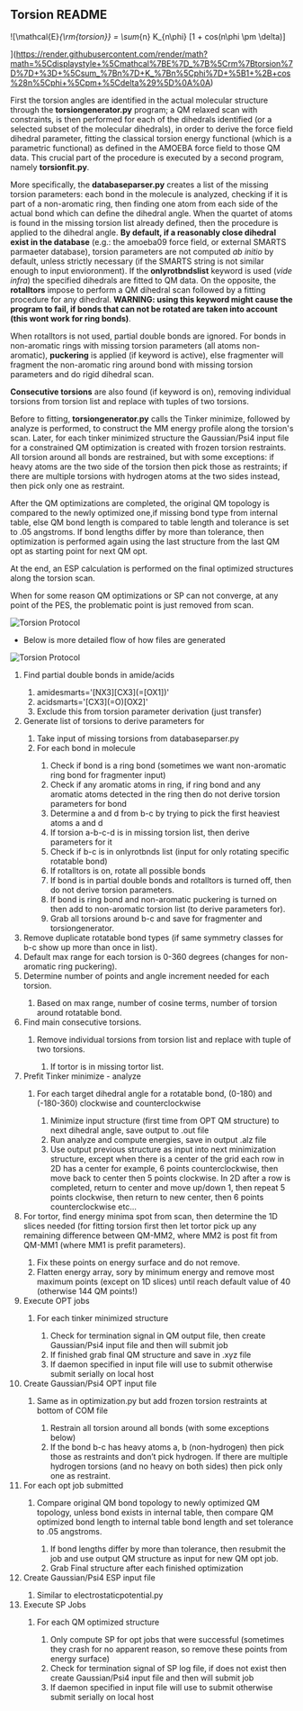 ## Torsion README

![\mathcal{E}_{\rm{torsion}} = \sum_{n} K_{n\phi} [1 + cos(n\phi \pm \delta)]

](https://render.githubusercontent.com/render/math?math=%5Cdisplaystyle+%5Cmathcal%7BE%7D_%7B%5Crm%7Btorsion%7D%7D+%3D+%5Csum_%7Bn%7D+K_%7Bn%5Cphi%7D+%5B1+%2B+cos%28n%5Cphi+%5Cpm+%5Cdelta%29%5D%0A%0A)


First the torsion angles are identified in the actual molecular structure through the **torsiongenerator.py** program; a QM relaxed scan with constraints, is then performed for each of the dihedrals identified (or a selected subset of the molecular dihedrals), in order to derive the force field dihedral parameter, fitting the classical torsion energy functional (which is a parametric functional) as defined in the AMOEBA force field to those QM data. This crucial part of the procedure is executed by a second program, namely **torsionfit.py**.

More specifically, the **databaseparser.py** creates a list of the missing torsion parameters: each bond in the molecule is analyzed, checking if it is part of a non-aromatic ring, then finding one atom from each side of the actual bond which can define the dihedral angle. When the quartet of atoms is found in the missing torsion list already defined, then the procedure is applied to the dihedral angle. **By default, if a reasonably close dihedral exist in the database** (e.g.: the amoeba09 force field, or external SMARTS parmaeter database), torsion parameters are not computed *ab initio* by default, unless strictly necessary (if the SMARTS string is not similar enough to input envioronment). If the  **onlyrotbndslist** keyword is used (*vide infra*) the specified dihedrals are fitted to QM data. On the opposite, the **rotalltors** impose to perform a QM dihedral scan followed by a fitting procedure for any dihedral. **WARNING: using this keyword might cause the program to fail, if bonds that can not be rotated are taken into account (this wont work for ring bonds)**.

When rotalltors is not used, partial double bonds are ignored. For bonds in non-aromatic rings with missing torsion parameters (all atoms non-aromatic), **puckering** is applied (if keyword is active), else fragmenter will fragment the non-aromatic ring around bond with missing torsion parameters and do rigid dihedral scan.

**Consecutive torsions** are also found (if keyword is on), removing individual torsions from torsion list and replace with tuples of two torsions.

Before to fitting, **torsiongenerator.py** calls the Tinker minimize, followed by analyze is performed, to construct the MM energy profile along the torsion's scan. Later, for each tinker minimized structure the Gaussian/Psi4 input file for a constrained QM optimization is created with frozen torsion restraints. All torsion around all bonds are restrained, but with some exceptions: if heavy atoms are the two side of the torsion then pick those as restraints; if there are multiple torsions with hydrogen atoms at the two sides instead, then pick only one as restraint.

After the QM optimizations are completed, the original QM topology is compared to the newly optimized one,if missing bond type from internal table, else QM bond length is compared to table length and tolerance is set to .05 angstroms. If bond lengths differ by more than tolerance, then optimization is performed again using the last structure from the last QM opt as starting point for next QM opt.

At the end, an ESP calculation is performed on the final optimized structures along the torsion scan.

When for some reason QM optimizations or SP can not converge, at any point of the PES, the problematic point is just removed from scan.

![Torsion Protocol](Images/TorsionProtocol.PNG)

* Below is more detailed flow of how files are generated

![Torsion Protocol](Images/TorsionProtocolDetailed.PNG)
<ol>
<li>	Find partial double bonds in amide/acids </li>
<ol>
    <li>	 amidesmarts='[NX3][CX3](=[OX1])' </li>
    <li>	 acidsmarts='[CX3](=O)[OX2]' </li>
    <li>	Exclude this from torsion parameter derivation (just transfer) </li>
</ol>
<li>	Generate list of torsions to derive parameters for </li>
<ol>
    <li>	Take input of missing torsions from databaseparser.py </li>
    <li>	For each bond in molecule </li>
<ol>
        <li>	Check if bond is a ring bond (sometimes we want non-aromatic ring bond for fragmenter input) </li>
        <li>	Check if any aromatic atoms in ring, if ring bond and any aromatic atoms detected in the ring then do not derive torsion parameters for bond </li>
        <li>	Determine a and d from b-c by trying to pick the first heaviest atoms a and d </li>
        <li>	If torsion a-b-c-d is in missing torsion list, then derive parameters for it </li>
        <li>	Check if b-c is in onlyrotbnds list (input for only rotating specific rotatable bond) </li>
        <li>	If rotalltors is on, rotate all possible bonds </li>
        <li>	If bond is in partial double bonds and rotalltors is turned off, then do not derive torsion parameters. </li>
        <li>	If bond is ring bond and non-aromatic puckering is turned on then add to non-aromatic torsion list (to derive parameters for). </li>
        <li>	Grab all torsions around b-c and save for fragmenter and torsiongenerator. </li>
</ol>
</ol>
<li>	Remove duplicate rotatable bond types (if same symmetry classes for b-c show up more than once in list). </li>

<li>	Default max range for each torsion is 0-360 degrees (changes for non-aromatic ring puckering). </li>
<li>	Determine number of points and angle increment needed for each torsion. </li>
<ol>
    <li>	Based on max range, number of cosine terms, number of torsion around rotatable bond. </li>
</ol>
<li>	Find main consecutive torsions. </li>
<ol>
    <li>	Remove individual torsions from torsion list and replace with tuple of two torsions. </li>
<ol>
        <li>	If tortor is in missing tortor list. </li>
</ol>
</ol>
<li>	Prefit Tinker minimize - analyze </li>
<ol>
    <li>	For each target dihedral angle for a rotatable bond, (0-180) and (-180-360) clockwise and counterclockwise </li>
<ol>
        <li>	Minimize input structure (first time from OPT QM structure) to next dihedral angle, save output to .out file </li>
        <li>	Run analyze and compute energies, save in output .alz file </li>
        <li>	Use output previous structure as input into next minimization structure, except when there is a center of the grid each row in 2D has a center for example, 6 points counterclockwise, then move back to center then 5 points clockwise. In 2D after a row is completed, return to center and move up/down 1, then repeat 5 points clockwise, then return to new center, then 6 points counterclockwise etc... </li>
</ol>
</ol>
<li>	For tortor, find energy minima spot from scan, then determine the 1D slices needed (for fitting torsion first then let tortor pick up any remaining difference between QM-MM2, where MM2 is post fit from QM-MM1 (where MM1 is prefit parameters). </li>
<ol>
    <li>	Fix these points on energy surface and do not remove. </li>
    <li>	Flatten energy array, sory by minimum energy and remove most maximum points (except on 1D slices) until reach default value of 40 (otherwise 144 QM points!) </li>
</ol>

<li>	Execute OPT jobs </li>
<ol> 
    <li>	For each tinker minimized structure </li>
<ol>
        <li>	Check for termination signal in QM output file, then create Gaussian/Psi4 input file and then will submit job </li>
        <li>	If finished grab final QM structure and save in .xyz file </li>
        <li>	If daemon specified in input file will use to submit otherwise submit serially on local host </li>
</ol>
</ol>
<li>	Create Gaussian/Psi4 OPT input file </li>
<ol>
    <li>	Same as in optimization.py but add frozen torsion restraints at bottom of COM file  </li>
<ol>
        <li>	Restrain all torsion around all bonds (with some exceptions below) </li>
        <li>	If the bond b-c has heavy atoms a, b (non-hydrogen) then pick those as restraints and don’t pick hydrogen. If there are multiple hydrogen torsions (and no heavy on both sides) then pick only one as restraint. </li>
</ol>
</ol>
<li>	For each opt job submitted </li>
<ol>
    <li>	Compare original QM bond topology to newly optimized QM topology, unless bond exists in internal table, then compare QM optimized bond length to internal table bond length and set tolerance to .05 angstroms. </li>
<ol>
        <li>	If bond lengths differ by more than tolerance, then resubmit the job and use output QM structure as input for new QM opt job. </li>
        <li>	Grab Final structure after each finished optimization </li>
</ol>
</ol>

<li>	Create Gaussian/Psi4 ESP input file </li>
<ol>
    <li>	Similar to electrostaticpotential.py </li>
</ol>

<li>	Execute SP Jobs </li>
<ol>
    <li>	For each QM optimized structure </li>
<ol>
        <li>	Only compute SP for opt jobs that were successful (sometimes they crash for no apparent reason, so remove these points from energy surface) </li>
        <li>	Check for termination signal of SP log file, if does not exist then create Gaussian/Psi4 input file and then will submit job </li>
        <li>	If daemon specified in input file will use to submit otherwise submit serially on local host </li>

</ol>
</ol>
</ol>
